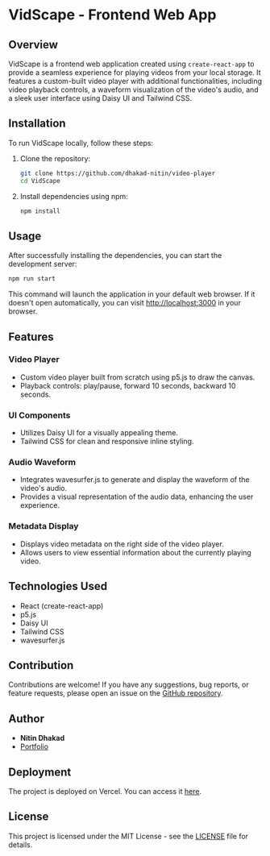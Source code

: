 # VidScape - Frontend Web App

## Overview

VidScape is a frontend web application created using `create-react-app` to provide a seamless experience for playing videos from your local storage. It features a custom-built video player with additional functionalities, including video playback controls, a waveform visualization of the video's audio, and a sleek user interface using Daisy UI and Tailwind CSS.

## Installation

To run VidScape locally, follow these steps:

1. Clone the repository:

   ```bash
   git clone https://github.com/dhakad-nitin/video-player
   cd VidScape
   ```

2. Install dependencies using npm:
   ```bash
   npm install
   ```

## Usage

After successfully installing the dependencies, you can start the development server:

```bash
npm run start
```

This command will launch the application in your default web browser. If it doesn't open automatically, you can visit [http://localhost:3000](http://localhost:3000) in your browser.

## Features

### Video Player

- Custom video player built from scratch using p5.js to draw the canvas.
- Playback controls: play/pause, forward 10 seconds, backward 10 seconds.

### UI Components

- Utilizes Daisy UI for a visually appealing theme.
- Tailwind CSS for clean and responsive inline styling.

### Audio Waveform

- Integrates wavesurfer.js to generate and display the waveform of the video's audio.
- Provides a visual representation of the audio data, enhancing the user experience.

### Metadata Display

- Displays video metadata on the right side of the video player.
- Allows users to view essential information about the currently playing video.

## Technologies Used

- React (create-react-app)
- p5.js
- Daisy UI
- Tailwind CSS
- wavesurfer.js

## Contribution

Contributions are welcome! If you have any suggestions, bug reports, or feature requests, please open an issue on the [GitHub repository](https://github.com/your-username/VidScape).

## Author

- **Nitin Dhakad**
- [Portfolio](https://react-tailwindcss-portfolio-sec.vercel.app/)

## Deployment

The project is deployed on Vercel. You can access it [here](https://video-player-deploy.vercel.app/).

## License

This project is licensed under the MIT License - see the [LICENSE](LICENSE) file for details.
